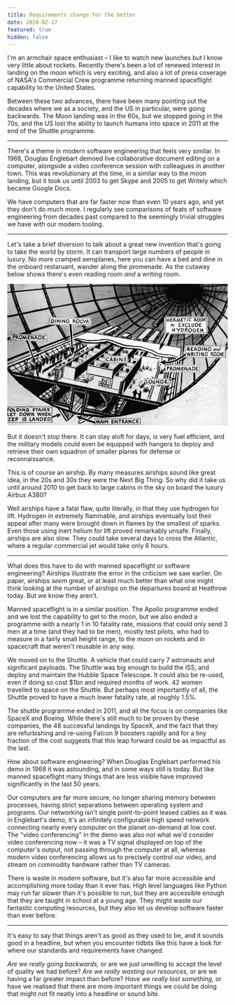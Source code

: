 ```yaml
---
title: Requirements change for the better
date: 2020-02-17
featured: true
hidden: false
---
```


I'm an armchair space enthusiast – I like to watch new launches but I know very
little about rockets. Recently there's been a lot of renewed interest in landing
on the moon which is very exciting, and also a lot of press coverage of NASA's
Commercial Crew programme returning manned spaceflight capability to the United
States.

Between these two advances, there have been many pointing out the decades where
we as a society, and the US in particular, were going backwards. The Moon
landing was in the 60s, but we stopped going in the 70s, and the US lost the
ability to launch humans into space in 2011 at the end of the Shuttle programme.

---

There's a theme in modern software engineering that feels very similar. In 1968,
Douglas Englebart demoed live collaborative document editing on a computer,
alongside a video conference session with colleagues in another town. This was
revolutionary at the time, in a similar way to the moon landing, but it took us
until 2003 to get Skype and 2005 to get Writely which became Google Docs.

We have computers that are far faster now than even 10 years ago, and yet they
don't do much more. I regularly see comparisons of feats of software engineering
from decades past compared to the seemingly trivial struggles we have with our
modern tooling.

---

Let's take a brief diversion to talk about a great new invention that's going to
take the world by storm. It can transport large numbers of people in luxury. No
more cramped aeroplanes, here you can have a bed and dine in the onboard
restaruant, wander along the promenade. As the cutaway below shows there's even
reading room _and_ a writing room.

![Cutaway of the inside of an airship](images/airship-cutaway.jpg)

But it doesn't stop there. It can stay aloft for days, is very fuel efficient,
and the military models could even be equipped with hangers to deploy and
retrieve their own squadron of smaller planes for defense or reconnaissance.

This is of course an airship. By many measures airships sound like great idea,
in the 20s and 30s they were the Next Big Thing. So why did it take us until
around 2010 to get back to large cabins in the sky on board the luxury Airbus
A380?

Well airships have a fatal flaw, quite literally, in that they use hydrogen for
lift. Hydrogen in extremely flammable, and airships eventually lost their appeal
after many were brought down in flames by the smallest of sparks. Even those
using inert helium for lift proved remarkably unsafe. Finally, airships are also
slow. They could take several days to cross the Atlantic, where a regular
commercial jet would take only 6 hours.

---

What does this have to do with manned spaceflight or software engineering?
Airships illustrate the error in the criticism we saw earlier. On paper,
airships _seem_ great, or at least much better than what one might think looking
at the number of airships on the departures board at Heathrow today. But we know
they aren't.

Manned spaceflight is in a similar position. The Apollo programme ended and we
lost the capability to get to the moon, but we also ended a programme with a
nearly 1 in 10 fatality rate, missions that could only send 3 men at a time (and
they had to be men), mostly test pilots, who had to measure in a fairly small
height range, to the moon on rockets and in spacecraft that weren't reusable in
any way.

We moved on to the Shuttle. A vehicle that could carry 7 astronauts and
significant payloads. The Shuttle was big enough to build the ISS, and deploy
and maintain the Hubble Space Telescope. It could also be re-used, even if doing
so cost \$1bn and required months of work. 42 women travelled to space on the
Shuttle. But perhaps most importantly of all, the Shuttle proved to have a much
lower fatality rate, at roughly 1.5%.

The shuttle programme ended in 2011, and all the focus is on companies like
SpaceX and Boeing. While there's still much to be proven by these companies, the
48 successful landings by SpaceX, and the fact that they are refurbishing and
re-using Falcon 9 boosters rapidly and for a tiny fraction of the cost suggests
that this leap forward could be as impactful as the last.

How about software engineering? When Douglas Englebart performed his demo in
1968 it was astounding, and in some ways still is today. But like manned
spaceflight many things that are less visible have improved significantly in the
last 50 years.

Our computers are far more secure, no longer sharing memory between processes,
having strict separations between operating system and programs. Our networking
isn't single point-to-point leased cables as it was in Englebart's demo, it's an
infinitely configurable high speed network connecting nearly every computer on
the planet on-demand at low cost. The "video conferencing" in the demo was also
not what we'd consider video conferencing now – it was a TV signal displayed on
top of the computer's output, not passing through the computer at all, whereas
modern video conferencing allows us to precisely control our video, and stream
on commodity hardware rather than TV cameras.

There is waste in modern software, but it's also far more accessible and
accomplishing more today than it ever has. High level languages like Python may
run far slower than it's possible to run, but they are accessible enough that
they are taught in school at a young age. They might waste our fantastic
computing resources, but they also let us develop software faster than ever
before.

---

It's easy to say that things aren't as good as they used to be, and it sounds
good in a headline, but when you encounter tidbits like this have a look for
where our standards and requirements have changed.

_Are we really going backwards,_ or are we just unwilling to accept the level of
quality we had before? _Are we really wasting our resources,_ or are we having a
far greater impact than before? _Have we really lost something,_ or have we
realised that there are more important things we could be doing that might not
fit neatly into a headline or sound bite.
